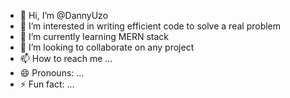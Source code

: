- 👋 Hi, I’m @DannyUzo
- 👀 I’m interested in writing efficient code to solve a real problem
- 🌱 I’m currently learning MERN stack
- 💞️ I’m looking to collaborate on any project 
- 📫 How to reach me ...
- 😄 Pronouns: ...
- ⚡ Fun fact: ...

<!---
DannyUzo/DannyUzo is a ✨ special ✨ repository because its `README.md` (this file) appears on your GitHub profile.
You can click the Preview link to take a look at your changes.
--->
